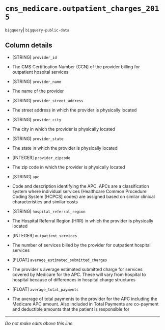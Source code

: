 # `cms_medicare.outpatient_charges_2015`
`bigquery`| `bigquery-public-data`

## Column details
* [STRING]    `provider_id`
 - The CMS Certification Number (CCN) of the provider billing for outpatient hospital services
* [STRING]    `provider_name`
 - The name of the provider
* [STRING]    `provider_street_address`
 - The street address in which the provider is physically located
* [STRING]    `provider_city`
 - The city in which the provider is physically located
* [STRING]    `provider_state`
 - The state in which the provider is physically located
* [INTEGER]   `provider_zipcode`
 - The zip code in which the provider is physically located
* [STRING]    `apc`
 - Code and description identifying the APC. APCs are a classification system where individual services (Healthcare Common Procedure Coding System [HCPCS] codes) are assigned based on similar clinical characteristics and similar costs
* [STRING]    `hospital_referral_region`
 - The Hospital Referral Region (HRR) in which the provider is physically located
* [INTEGER]   `outpatient_services`
 - The number of services billed by the provider for outpatient hospital services
* [FLOAT]     `average_estimated_submitted_charges`
 - The provider's average estimated submitted charge for services covered by Medicare for the APC. These will vary from hospital to hospital because of differences in hospital charge structures
* [FLOAT]     `average_total_payments`
 - The average of total payments to the provider for the APC including the Medicare APC amount. Also included in Total Payments are co-payment and deductible amounts that the patient is responsible for

-------------------------------------------------------------------------------
*Do not make edits above this line.*
